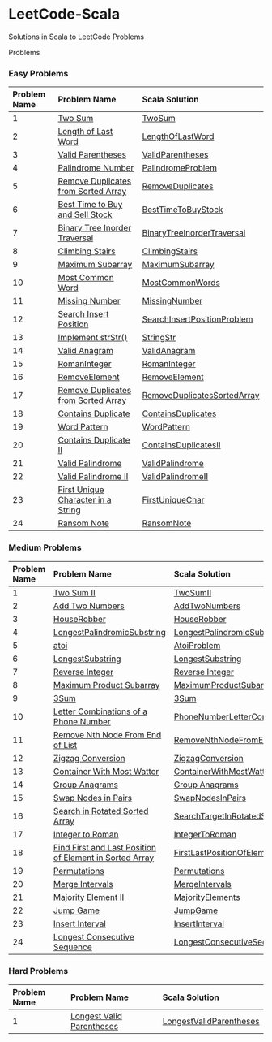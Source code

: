 # LeetCode-Scala

Solutions in Scala to LeetCode Problems

Problems

### Easy Problems

| Problem Name | Problem Name                                                                                              | Scala Solution                                                                                    |
|:-------------|:----------------------------------------------------------------------------------------------------------|:--------------------------------------------------------------------------------------------------|
| 1            | [Two Sum](https://leetcode.com/problems/two-sum/)                                                         | [TwoSum](src/main/scala/com/leetcode/easy/TwoSum.scala)                                           |
| 2            | [Length of Last Word](https://leetcode.com/problems/length-of-last-word/)                                 | [LengthOfLastWord](src/main/scala/com/leetcode/easy/LengthOfLastWord.scala)                       |
| 3            | [Valid Parentheses](https://leetcode.com/problems/valid-parentheses/)                                     | [ValidParentheses](src/main/scala/com/leetcode/easy/ValidParentheses.scala)                       |
| 4            | [Palindrome Number](https://leetcode.com/problems/palindrome-number/)                                     | [PalindromeProblem](src/main/scala/com/leetcode/easy/PalindromeProblem.scala)                     |
| 5            | [Remove Duplicates from Sorted Array](https://leetcode.com/problems/remove-duplicates-from-sorted-array/) | [RemoveDuplicates](src/main/scala/com/leetcode/easy/RemoveDuplicates.scala)                       |
| 6            | [Best Time to Buy and Sell Stock](https://leetcode.com/problems/best-time-to-buy-and-sell-stock/)         | [BestTimeToBuyStock](src/main/scala/com/leetcode/easy/BestTimeToBuyStock.scala)                   |
| 7            | [Binary Tree Inorder Traversal](https://leetcode.com/problems/binary-tree-inorder-traversal/)             | [BinaryTreeInorderTraversal](src/main/scala/com/leetcode/easy/BinaryTreeInorderTraversal.scala)   |
| 8            | [Climbing Stairs](https://leetcode.com/problems/climbing-stairs/)                                         | [ClimbingStairs](src/main/scala/com/leetcode/easy/ClimbingStairs.scala)                           |
| 9            | [Maximum Subarray](https://leetcode.com/problems/maximum-subarray/)                                       | [MaximumSubarray](src/main/scala/com/leetcode/easy/MaximumSubarray.scala)                         |
| 10           | [Most Common Word](https://leetcode.com/problems/most-common-word/)                                       | [MostCommonWords](src/main/scala/com/leetcode/easy/MostCommonWords.scala)                         |
| 11           | [Missing Number](https://leetcode.com/problems/missing-number/)                                           | [MissingNumber](src/main/scala/com/leetcode/easy/MissingNumber.scala)                             |
| 12           | [Search Insert Position](https://leetcode.com/problems/search-insert-position/)                           | [SearchInsertPositionProblem](src/main/scala/com/leetcode/easy/SearchInsertPositionProblem.scala) |
| 13           | [Implement strStr()](https://leetcode.com/problems/implement-strstr/)                                     | [StringStr](src/main/scala/com/leetcode/easy/StringStr.scala)                                     |
| 14           | [Valid Anagram](https://leetcode.com/problems/valid-anagram/)                                             | [ValidAnagram](src/main/scala/com/leetcode/easy/ValidAnagram.scala)                               |
| 15           | [RomanInteger](https://leetcode.com/problems/roman-to-integer/)                                           | [RomanInteger](src/main/scala/com/leetcode/easy/RomanInteger.scala)                               |
| 16           | [RemoveElement](https://leetcode.com/problems/remove-element/)                                            | [RemoveElement](src/main/scala/com/leetcode/easy/RemoveElement.scala)                             |
| 17           | [Remove Duplicates from Sorted Array](https://leetcode.com/problems/remove-duplicates-from-sorted-array/) | [RemoveDuplicatesSortedArray](src/main/scala/com/leetcode/easy/RemoveDuplicatesSortedArray.scala) |
| 18           | [Contains Duplicate](https://leetcode.com/problems/contains-duplicate/)                                   | [ContainsDuplicates](src/main/scala/com/leetcode/easy/ContainsDuplicates$.scala)                  |
| 19           | [Word Pattern](https://leetcode.com/problems/word-pattern/)                                               | [WordPattern](src/main/scala/com/leetcode/easy/WordPattern.scala)                                 |
| 20           | [Contains Duplicate II](https://leetcode.com/problems/contains-duplicate-ii/)                             | [ContainsDuplicatesII](src/main/scala/com/leetcode/easy/ContainsDuplicatesII.scala)               |
| 21           | [Valid Palindrome](https://leetcode.com/problems/valid-palindrome/)                                       | [ValidPalindrome](src/main/scala/com/leetcode/easy/ValidPalindrome.scala)                         |
| 22           | [Valid Palindrome II](https://leetcode.com/problems/valid-palindrome-ii/)                                 | [ValidPalindromeII](src/main/scala/com/leetcode/easy/ValidPalindromeII.scala)                     |
| 23           | [First Unique Character in a String](https://leetcode.com/problems/first-unique-character-in-a-string/)   | [FirstUniqueChar](src/main/scala/com/leetcode/easy/FirstUniqueChar.scala)                         |
| 24           | [Ransom Note](https://leetcode.com/problems/ransom-note/)                                                 | [RansomNote](src/main/scala/com/leetcode/easy/RansomNote.scala)                                   |

### Medium Problems

| Problem Name | Problem Name                                                                                                                                                                                                | Scala Solution                                                                                                                                         |
|:-------------|:------------------------------------------------------------------------------------------------------------------------------------------------------------------------------------------------------------|:-------------------------------------------------------------------------------------------------------------------------------------------------------|
| 1            | [Two Sum II](https://leetcode.com/problems/two-sum-ii-input-array-is-sorted/submissions/)                                                                                                                   | [TwoSumII](src/main/scala/com/letcode/medium/TwoSumII.scala)                                                                                           |
| 2            | [Add Two Numbers](https://leetcode.com/problems/add-two-numbers/)                                                                                                                                           | [AddTwoNumbers](src/main/scala/com/letcode/medium/AddTwoNumbers.scala)                                                                                 |
| 3            | [HouseRobber](https://leetcode.com/problems/house-robber/)                                                                                                                                                  | [HouseRobber](src/main/scala/com/letcode/medium/HouseRobber.scala)                                                                                     |
| 4            | [LongestPalindromicSubstring](https://leetcode.com/problems/longest-palindromic-substring/)                                                                                                                 | [LongestPalindromicSubstring](src/main/scala/com/letcode/medium/LongestPalindromicSubstring.scala)                                                     |
| 5            | [atoi](https://leetcode.com/problems/string-to-integer-atoi/)                                                                                                                                               | [AtoiProblem](src/main/scala/com/letcode/medium/AtoiProblem.scala)                                                                                     |
| 6            | [LongestSubstring](https://leetcode.com/problems/longest-substring-without-repeating-characters/)                                                                                                           | [LongestSubstring](src/main/scala/com/letcode/medium/LongestSubstring.scala)                                                                           |
| 7            | [Reverse Integer](https://leetcode.com/problems/reverse-integer/)                                                                                                                                           | [Reverse Integer](src/main/scala/com/letcode/medium/ReverseInteger.scala)                                                                              |
| 8            | [Maximum Product Subarray](https://leetcode.com/problems/maximum-product-subarray/)                                                                                                                         | [MaximumProductSubarray](src/main/scala/com/letcode/medium/MaximumProductSubarray.scala)                                                               |
| 9            | [3Sum](https://leetcode.com/problems/3sum/)                                                                                                                                                                 | [3Sum](src/main/scala/com/letcode/medium/ThreeSum.scala)                                                                                               |
| 10           | [Letter Combinations of a Phone Number](https://leetcode.com/problems/letter-combinations-of-a-phone-number/)                                                                                               | [PhoneNumberLetterCombinations](src/main/scala/com/letcode/medium/PhoneNumberLetterCombinations.scala)                                                 |
| 11           | [Remove Nth Node From End of List](https://leetcode.com/problems/remove-nth-node-from-end-of-list/)                                                                                                         | [RemoveNthNodeFromEndOfList](src/main/scala/com/letcode/medium/RemoveNthNodeFromEndOfList.scala)                                                       |
| 12           | [Zigzag Conversion](https://leetcode.com/problems/zigzag-conversion/)                                                                                                                                       | [ZigzagConversion](src/main/scala/com/letcode/medium/ZigzagConversion.scala)                                                                           |
| 13           | [Container With Most Watter](https://leetcode.com/problems/container-with-most-water/)                                                                                                                      | [ContainerWithMostWatter](src/main/scala/com/letcode/medium/ContainerWithMostWatter.scala)                                                             |
| 14           | [Group Anagrams](https://leetcode.com/problems/group-anagrams/)                                                                                                                                             | [Group Anagrams](src/main/scala/com/letcode/medium/GroupAnagrams.scala)                                                                                |
| 15           | [Swap Nodes in Pairs](https://leetcode.com/problems/swap-nodes-in-pairs/)                                                                                                                                   | [SwapNodesInPairs](src/main/scala/com/letcode/medium/SwapNodesInPairs.scala)                                                                           |
| 16           | [Search in Rotated Sorted Array](https://leetcode.com/problems/search-in-rotated-sorted-array/)                                                                                                             | [SearchTargetInRotatedSortedArray](src/main/scala/com/letcode/medium/SearchTargetInRotatedSortedArray.scala)                                           |
| 17           | [Integer to Roman](https://leetcode.com/problems/integer-to-roman/)                                                                                                                                         | [IntegerToRoman](src/main/scala/com/letcode/medium/IntegerToRoman.scala)                                                                               |
| 18           | [Find First and Last Position of Element in Sorted Array](https://leetcode.com/problems/find-first-and-last-position-of-element-in-sorted-array/)                                                           | [FirstLastPositionOfElementInSortedArray](src/main/scala/com/letcode/medium/FirstLastPositionOfElementInSortedArray.scala)                             |
| 19           | [Permutations](https://leetcode.com/problems/permutations/)                                                                                                                                                 | [Permutations](src/main/scala/com/letcode/medium/Permutations.scala)                                                                                   |
| 20           | [Merge Intervals](https://leetcode.com/problems/merge-intervals/)                                                                                                                                           | [MergeIntervals](src/main/scala/com/letcode/medium/Permutations.scala)                                                                                 |
| 21           | [Majority Element II](https://leetcode.com/problems/majority-element-ii/)                                                                                                                                   | [MajorityElements](src/main/scala/com/letcode/medium/MajorityElements.scala)                                                                           |
| 22           | [Jump Game](https://leetcode.com/problems/jump-game/)                                                                                                                                                       | [JumpGame](src/main/scala/com/letcode/medium/JumpGame.scala)                                                                                           |
| 23           | [Insert Interval](https://leetcode.com/problems/insert-interval/submissions/)                                                                                                                               | [InsertInterval](src/main/scala/com/letcode/medium/InsertInterval.scala)                                                                               |
| 24           | [ Longest Consecutive Sequence](https://leetcode.com/problems/longest-consecutive-sequence/)                                                                                                                | [LongestConsecutiveSequence](src/main/scala/com/letcode/medium/LongestConsecutiveSequence.scala)                                                       |


### Hard Problems

| Problem Name | Problem Name                                                                                                                                           | Scala Solution                                                                                                             |
|:-------------|:-------------------------------------------------------------------------------------------------------------------------------------------------------|:---------------------------------------------------------------------------------------------------------------------------|
| 1            | [Longest Valid Parentheses](https://leetcode.com/problems/longest-valid-parentheses/)                                                                  | [LongestValidParentheses](src/main/scala/com/letcode/medium/LongestValidParentheses.scala)                                 |

